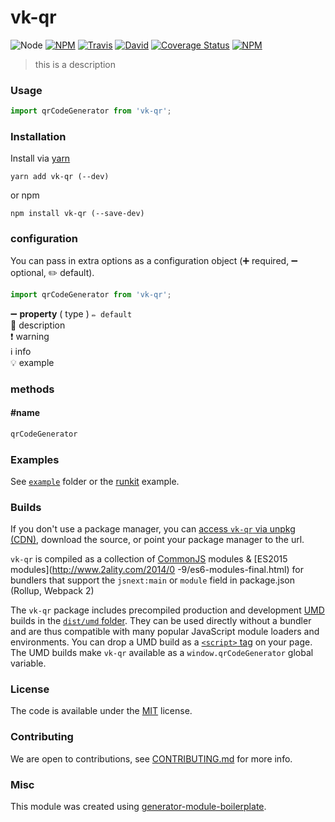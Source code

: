 # vk-qr

![Node](https://img.shields.io/node/v/vk-qr.svg?style=flat-square)
[![NPM](https://img.shields.io/npm/v/vk-qr.svg?style=flat-square)](https://www.npmjs.com/package/vk-qr)
[![Travis](https://img.shields.io/travis/vkcom/vk-qr/master.svg?style=flat-square)](https://travis-ci.org/vkcom/vk-qr)
[![David](https://img.shields.io/david/vkcom/vk-qr.svg?style=flat-square)](https://david-dm.org/vkcom/vk-qr)
[![Coverage Status](https://img.shields.io/coveralls/vkcom/vk-qr.svg?style=flat-square)](https://coveralls.io/github/vkcom/vk-qr)
[![NPM](https://img.shields.io/npm/dt/vk-qr.svg?style=flat-square)](https://www.npmjs.com/package/vk-qr)

> this is a description

### Usage

```js
import qrCodeGenerator from 'vk-qr';

```

### Installation

Install via [yarn](https://github.com/yarnpkg/yarn)

	yarn add vk-qr (--dev)

or npm

	npm install vk-qr (--save-dev)


### configuration

You can pass in extra options as a configuration object (➕ required, ➖ optional, ✏️ default).

```js
import qrCodeGenerator from 'vk-qr';

```

➖ **property** ( type ) ` ✏️ default `
<br/> 📝 description
<br/> ❗️ warning
<br/> ℹ️ info
<br/> 💡 example

### methods

#### #name

```js
qrCodeGenerator

```

### Examples

See [`example`](example/script.js) folder or the [runkit](https://runkit.com/vkcom/vk-qr) example.

### Builds

If you don't use a package manager, you can [access `vk-qr` via unpkg (CDN)](https://unpkg.com/vk-qr/), download the source, or point your package manager to the url.

`vk-qr` is compiled as a collection of [CommonJS](http://webpack.github.io/docs/commonjs.html) modules & [ES2015 modules](http://www.2ality.com/2014/0
  -9/es6-modules-final.html) for bundlers that support the `jsnext:main` or `module` field in package.json (Rollup, Webpack 2)

The `vk-qr` package includes precompiled production and development [UMD](https://github.com/umdjs/umd) builds in the [`dist/umd` folder](https://unpkg.com/vk-qr/dist/umd/). They can be used directly without a bundler and are thus compatible with many popular JavaScript module loaders and environments. You can drop a UMD build as a [`<script>` tag](https://unpkg.com/vk-qr) on your page. The UMD builds make `vk-qr` available as a `window.qrCodeGenerator` global variable.

### License

The code is available under the [MIT](LICENSE) license.

### Contributing

We are open to contributions, see [CONTRIBUTING.md](CONTRIBUTING.md) for more info.

### Misc

This module was created using [generator-module-boilerplate](https://github.com/duivvv/generator-module-boilerplate).
